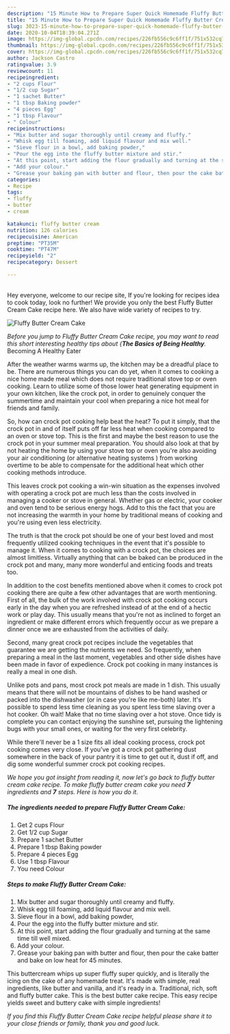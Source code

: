 ```yaml
---
description: "15 Minute How to Prepare Super Quick Homemade Fluffy Butter Cream Cake"
title: "15 Minute How to Prepare Super Quick Homemade Fluffy Butter Cream Cake"
slug: 3023-15-minute-how-to-prepare-super-quick-homemade-fluffy-butter-cream-cake
date: 2020-10-04T18:39:04.271Z
image: https://img-global.cpcdn.com/recipes/226fb556c9c6ff1f/751x532cq70/fluffy-butter-cream-cake-recipe-main-photo.jpg
thumbnail: https://img-global.cpcdn.com/recipes/226fb556c9c6ff1f/751x532cq70/fluffy-butter-cream-cake-recipe-main-photo.jpg
cover: https://img-global.cpcdn.com/recipes/226fb556c9c6ff1f/751x532cq70/fluffy-butter-cream-cake-recipe-main-photo.jpg
author: Jackson Castro
ratingvalue: 3.9
reviewcount: 11
recipeingredient:
- "2 cups Flour"
- "1/2 cup Sugar"
- "1 sachet Butter"
- "1 tbsp Baking powder"
- "4 pieces Egg"
- "1 tbsp Flavour"
- " Colour"
recipeinstructions:
- "Mix butter and sugar thoroughly until creamy and fluffy."
- "Whisk egg till foaming, add liquid flavour and mix well."
- "Sieve flour in a bowl, add baking powder,"
- "Pour the egg into the fluffy butter mixture and stir."
- "At this point, start adding the flour gradually and turning at the same time till well mixed."
- "Add your colour."
- "Grease your baking pan with butter and flour, then pour the cake batter and bake on low heat for 45 minutes."
categories:
- Recipe
tags:
- fluffy
- butter
- cream

katakunci: fluffy butter cream 
nutrition: 126 calories
recipecuisine: American
preptime: "PT35M"
cooktime: "PT47M"
recipeyield: "2"
recipecategory: Dessert

---
```

<br>
Hey everyone, welcome to our recipe site, If you're looking for recipes idea to cook today, look no further! We provide you only the best Fluffy Butter Cream Cake recipe here. We also have wide variety of recipes to try.
<br>


![Fluffy Butter Cream Cake](https://img-global.cpcdn.com/recipes/226fb556c9c6ff1f/751x532cq70/fluffy-butter-cream-cake-recipe-main-photo.jpg)

<i>Before you jump to Fluffy Butter Cream Cake recipe, you may want to read this short interesting healthy tips about {<strong>The Basics of Being Healthy</strong>.</i>
Becoming A Healthy Eater


After the weather warms warms up, the kitchen may be a dreadful place to be. There are numerous things you can do yet, when it comes to cooking a nice home made meal which does not require traditional stove top or oven cooking. Learn to utilize some of those lower heat generating equipment in your own kitchen, like the crock pot, in order to genuinely conquer the summertime and maintain your cool when preparing a nice hot meal for friends and family.

So, how can crock pot cooking help beat the heat? To put it simply, that the crock pot in and of itself puts off far less heat when cooking compared to an oven or stove top. This is the first and maybe the best reason to use the crock pot in your summer meal preparation. You should also look at that by not heating the home by using your stove top or oven you're also avoiding your air conditioning (or alternative heating systems ) from working overtime to be able to compensate for the additional heat which other cooking methods introduce.

This leaves crock pot cooking a win-win situation as the expenses involved with operating a crock pot are much less than the costs involved in managing a cooker or stove in general. Whether gas or electric, your cooker and oven tend to be serious energy hogs. Add to this the fact that you are not increasing the warmth in your home by traditional means of cooking and you're using even less electricity.

 The truth is that the crock pot should be one of your best loved and most frequently utilized cooking techniques in the event that it's possible to manage it. When it comes to cooking with a crock pot, the choices are almost limitless.  Virtually anything that can be baked can be produced in the crock pot and many, many more wonderful and enticing foods and treats too.



In addition to the cost benefits mentioned above when it comes to crock pot cooking there are quite a few other advantages that are worth mentioning. First of all, the bulk of the work involved with crock pot cooking occurs early in the day when you are refreshed instead of at the end of a hectic work or play day. This usually means that you're not as inclined to forget an ingredient or make different errors which frequently occur as we prepare a dinner once we are exhausted from the activities of daily.

Second, many great crock pot recipes include the vegetables that guarantee we are getting the nutrients we need. So frequently, when preparing a meal in the last moment, vegetables and other side dishes have been made in favor of expedience. Crock pot cooking in many instances is really a meal in one dish.

 Unlike pots and pans, most crock pot meals are made in 1 dish. This usually means that there will not be mountains of dishes to be hand washed or packed into the dishwasher (or in case you're like me-both) later. It's possible to spend less time cleaning as you spent less time slaving over a hot cooker. Oh wait! Make that no time slaving over a hot stove. Once tidy is complete you can contact enjoying the sunshine set, pursuing the lightening bugs with your small ones, or waiting for the very first celebrity.

While there'll never be a 1 size fits all ideal cooking process, crock pot cooking comes very close. If you've got a crock pot gathering dust somewhere in the back of your pantry it is time to get out it, dust if off, and dig some wonderful summer crock pot cooking recipes.


<i>We hope you got insight from reading it, now let's go back to fluffy butter cream cake recipe. To make fluffy butter cream cake you need <strong>7</strong> ingredients and <strong>7</strong> steps. Here is how you do it.
</i>

##### The ingredients needed to prepare Fluffy Butter Cream Cake:

1. Get 2 cups Flour
1. Get 1/2 cup Sugar
1. Prepare 1 sachet Butter
1. Prepare 1 tbsp Baking powder
1. Prepare 4 pieces Egg
1. Use 1 tbsp Flavour
1. You need  Colour


##### Steps to make Fluffy Butter Cream Cake:

1. Mix butter and sugar thoroughly until creamy and fluffy.
1. Whisk egg till foaming, add liquid flavour and mix well.
1. Sieve flour in a bowl, add baking powder,
1. Pour the egg into the fluffy butter mixture and stir.
1. At this point, start adding the flour gradually and turning at the same time till well mixed.
1. Add your colour.
1. Grease your baking pan with butter and flour, then pour the cake batter and bake on low heat for 45 minutes.


This buttercream whips up super fluffy super quickly, and is literally the icing on the cake of any homemade treat. It&#39;s made with simple, real ingredients, like butter and vanilla, and it&#39;s ready in a. Traditional, rich, soft and fluffy butter cake. This is the best butter cake recipe. This easy recipe yields sweet and buttery cake with simple ingredients! 

<i>If you find this Fluffy Butter Cream Cake recipe helpful please share it to your close friends or family, thank you and good luck.</i>
